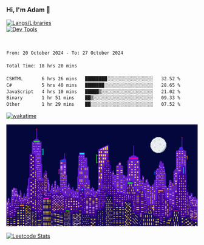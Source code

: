 ### Hi, I'm Adam 👋

[![Langs/Libraries](https://skillicons.dev/icons?i=cs,dotnet,js,css,html,sass,ts,jquery,bootstrap)](https://skillicons.dev)
<br/>
[![Dev Tools](https://skillicons.dev/icons?i=git,github,githubactions,visualstudio)](https://skillicons.dev)

<br/>

<!--START_SECTION:waka-->

```txt
From: 20 October 2024 - To: 27 October 2024

Total Time: 18 hrs 20 mins

CSHTML       6 hrs 26 mins   ████████░░░░░░░░░░░░░░░░░   32.52 %
C#           5 hrs 40 mins   ███████░░░░░░░░░░░░░░░░░░   28.65 %
JavaScript   4 hrs 10 mins   █████▒░░░░░░░░░░░░░░░░░░░   21.02 %
Binary       1 hr 51 mins    ██▒░░░░░░░░░░░░░░░░░░░░░░   09.33 %
Other        1 hr 29 mins    ██░░░░░░░░░░░░░░░░░░░░░░░   07.52 %
```

<!--END_SECTION:waka-->

[![wakatime](https://wakatime.com/badge/user/2234bda2-efd3-47c5-8724-79108edfe9aa.svg)](https://wakatime.com/@2234bda2-efd3-47c5-8724-79108edfe9aa)

![Pixelated city at night](./media/city.gif)

[![Leetcode Stats](https://leetcard.jacoblin.cool/cadamsmith?theme=nord)](https://leetcode.com/cadamsmith)
